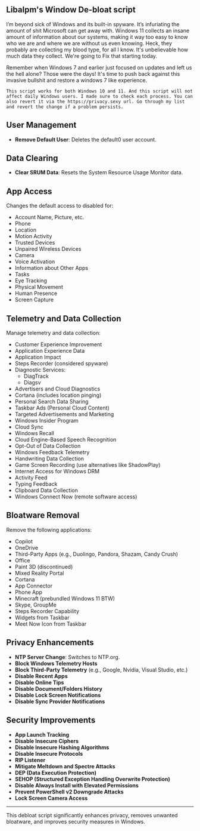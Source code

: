 ## Libalpm's Window De-bloat script
I’m beyond sick of Windows and its built-in spyware. It’s infuriating the amount of shit Microsoft can get away with. Windows 11 collects an insane amount of information about our systems, making it way too easy to know who we are and where we are without us even knowing. Heck, they probably are collecting my blood type, for all I know. It's unbelievable how much data they collect. We're going to
Fix that starting today.

Remember when Windows 7 and earlier just focused on updates and left us the hell alone? Those were the days! It's time to push back against this invasive bullshit and restore a windows 7 like experience.

``This script works for both Windows 10 and 11. And this script will not affect daily Windows users. I made sure to check each process. You can also revert it via the https://privacy.sexy url. Go through my list and revert the change if a problem persists.``

## User Management
- **Remove Default User**: Deletes the default0 user account.

## Data Clearing
- **Clear SRUM Data**: Resets the System Resource Usage Monitor data.

## App Access 
Changes the default access to disabled for:
- Account Name, Picture, etc.
- Phone
- Location
- Motion Activity
- Trusted Devices
- Unpaired Wireless Devices
- Camera
- Voice Activation
- Information about Other Apps
- Tasks
- Eye Tracking
- Physical Movement
- Human Presence
- Screen Capture

## Telemetry and Data Collection
Manage telemetry and data collection:
- Customer Experience Improvement
- Application Experience Data
- Application Impact
- Steps Recorder (considered spyware)
- Diagnostic Services:
  - DiagTrack
  - Diagsv
- Advertisers and Cloud Diagnostics
- Cortana (includes location pinging)
- Personal Search Data Sharing
- Taskbar Ads (Personal Cloud Content)
- Targeted Advertisements and Marketing
- Windows Insider Program
- Cloud Sync
- Windows Recall
- Cloud Engine-Based Speech Recognition
- Opt-Out of Data Collection
- Windows Feedback Telemetry
- Handwriting Data Collection
- Game Screen Recording (use alternatives like ShadowPlay)
- Internet Access for Windows DRM
- Activity Feed
- Typing Feedback
- Clipboard Data Collection
- Windows Connect Now (remote software access)

## Bloatware Removal
Remove the following applications:
- Copilot
- OneDrive
- Third-Party Apps (e.g., Duolingo, Pandora, Shazam, Candy Crush)
- Office
- Paint 3D (discontinued)
- Mixed Reality Portal
- Cortana
- App Connector
- Phone App
- Minecraft (prebundled Windows 11 BTW)
- Skype, GroupMe
- Steps Recorder Capability
- Widgets from Taskbar
- Meet Now Icon from Taskbar

## Privacy Enhancements
- **NTP Server Change**: Switches to NTP.org.
- **Block Windows Telemetry Hosts**
- **Block Third-Party Telemetry** (e.g., Google, Nvidia, Visual Studio, etc.)
- **Disable Recent Apps**
- **Disable Online Tips**
- **Disable Document/Folders History**
- **Disable Lock Screen Notifications**
- **Disable Sync Provider Notifications**

## Security Improvements
- **App Launch Tracking**
- **Disable Insecure Ciphers**
- **Disable Insecure Hashing Algorithms**
- **Disable Insecure Protocols**
- **RIP Listener**
- **Mitigate Meltdown and Spectre Attacks**
- **DEP (Data Execution Protection)**
- **SEHOP (Structured Exception Handling Overwrite Protection)**
- **Disable Always Install with Elevated Permissions**
- **Prevent PowerShell v2 Downgrade Attacks**
- **Lock Screen Camera Access**

---
This debloat script significantly enhances privacy, removes unwanted bloatware, and improves security measures in Windows.
